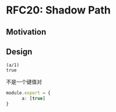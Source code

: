 RFC20: Shadow Path
==================





## Motivation



## Design

```
(a/1)
true
```

不是一个键值对

```ts
module.export = {
      a: [true]
}
```

